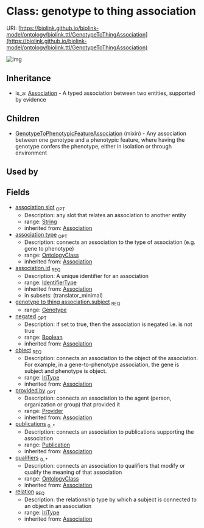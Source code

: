 # Class: genotype to thing association




URI: [https://biolink.github.io/biolink-model/ontology/biolink.ttl/GenotypeToThingAssociation](https://biolink.github.io/biolink-model/ontology/biolink.ttl/GenotypeToThingAssociation)

![img](http://yuml.me/diagram/nofunky;dir:TB/class/\[Provider]<provided%20by(i)%200..1-%20\[GenotypeToThingAssociation|id(i):identifier_type;relation(i):iri_type;object(i):iri_type;negated(i):boolean%20%3F;association_slot(i):string%20%3F],%20\[Publication]<publications(i)%200..*-%20\[GenotypeToThingAssociation],%20\[OntologyClass]<qualifiers(i)%200..*-%20\[GenotypeToThingAssociation],%20\[OntologyClass]<association%20type(i)%200..1-%20\[GenotypeToThingAssociation],%20\[Genotype]<subject%201..1-%20\[GenotypeToThingAssociation],%20\[GenotypeToPhenotypicFeatureAssociation]uses%20-.->\[GenotypeToThingAssociation],%20\[Association]^-\[GenotypeToThingAssociation])
## Inheritance

 *  is_a: [Association](Association.md) - A typed association between two entities, supported by evidence
## Children

 * [GenotypeToPhenotypicFeatureAssociation](GenotypeToPhenotypicFeatureAssociation.md) (mixin)  - Any association between one genotype and a phenotypic feature, where having the genotype confers the phenotype, either in isolation or through environment
## Used by

## Fields

 * [association slot](association_slot.md)  <sub>OPT</sub>
    * Description: any slot that relates an association to another entity
    * range: [String](String.md)
    * inherited from: [Association](Association.md)
 * [association type](association_type.md)  <sub>OPT</sub>
    * Description: connects an association to the type of association (e.g. gene to phenotype)
    * range: [OntologyClass](OntologyClass.md)
    * inherited from: [Association](Association.md)
 * [association.id](association_id.md)  <sub>REQ</sub>
    * Description: A unique identifier for an association
    * range: [IdentifierType](IdentifierType.md)
    * inherited from: [Association](Association.md)
    * in subsets: (translator_minimal)
 * [genotype to thing association.subject](genotype_to_thing_association_subject.md)  <sub>REQ</sub>
    * range: [Genotype](Genotype.md)
 * [negated](negated.md)  <sub>OPT</sub>
    * Description: if set to true, then the association is negated i.e. is not true
    * range: [Boolean](Boolean.md)
    * inherited from: [Association](Association.md)
 * [object](object.md)  <sub>REQ</sub>
    * Description: connects an association to the object of the association. For example, in a gene-to-phenotype association, the gene is subject and phenotype is object.
    * range: [IriType](IriType.md)
    * inherited from: [Association](Association.md)
 * [provided by](provided_by.md)  <sub>OPT</sub>
    * Description: connects an association to the agent (person, organization or group) that provided it
    * range: [Provider](Provider.md)
    * inherited from: [Association](Association.md)
 * [publications](publications.md)  <sub>0..*</sub>
    * Description: connects an association to publications supporting the association
    * range: [Publication](Publication.md)
    * inherited from: [Association](Association.md)
 * [qualifiers](qualifiers.md)  <sub>0..*</sub>
    * Description: connects an association to qualifiers that modify or qualify the meaning of that association
    * range: [OntologyClass](OntologyClass.md)
    * inherited from: [Association](Association.md)
 * [relation](relation.md)  <sub>REQ</sub>
    * Description: the relationship type by which a subject is connected to an object in an association
    * range: [IriType](IriType.md)
    * inherited from: [Association](Association.md)
